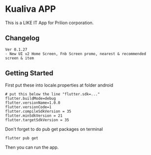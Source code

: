 # Kualiva APP

This is a LIKE IT App for Prilion corporation.

## Changelog

```text
Ver 0.1.27
- New UI v2 Home Screen, Fnb Screen promo, nearest & recommended screen & item
```

## Getting Started

First put these into locale.properties at folder android

```text
# put this below the line "flutter.sdk=..."
flutter.buildMode=debug
flutter.versionName=1.0.0
flutter.versionCode=1
flutter.compileSdkVersion = 35
flutter.minSdkVersion = 21
flutter.targetSdkVersion = 35
```

Don't forget to do pub get packages on terminal

```shell
flutter pub get
```

Then you can run the app.
